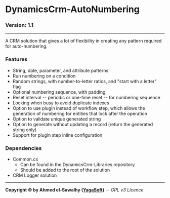 # DynamicsCrm-AutoNumbering
### Version: 1.1
---

A CRM solution that gives a lot of flexibility in creating any pattern required for auto-numbering.

### Features

  + String, date, parameter, and attribute patterns
  + Run numbering on a condition
  + Random strings, with number-to-letter ratios, and "start with a letter" flag
  + Optional numbering sequence, with padding
  + Reset interval -- periodic or one-time reset -- for numbering sequence
  + Locking when busy to avoid duplicate indexes
  + Option to use plugin instead of workflow step, which allows the generation of numbering for entities that lock after the operation
  + Option to validate unique generated string
  + Option to generate without updating a record (return the generated string only)
  + Support for plugin step inline configuration

### Dependencies

  + Common.cs
    + Can be found in the DynamicsCrm-Libraries repository
    + Should be added to the root of the solution
  + CRM Logger solution

---
**Copyright &copy; by Ahmed el-Sawalhy ([YagaSoft](http://yagasoft.com))** -- _GPL v3 Licence_
